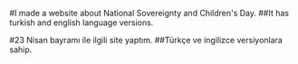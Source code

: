 #I made a website about National Sovereignty and Children's Day.
##It has turkish and english language versions.

#23 Nisan bayramı ile ilgili site yaptım.
##Türkçe ve ingilizce versiyonlara sahip.
